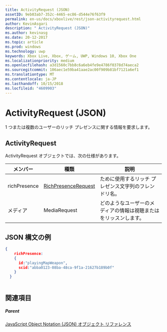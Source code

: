 ```yaml
---
title: ActivityRequest (JSON)
assetID: 9eb03ab7-352c-4465-ec86-d544e76f63f9
permalink: en-us/docs/xboxlive/rest/json-activityrequest.html
author: KevinAsgari
description: " ActivityRequest (JSON)"
ms.author: kevinasg
ms.date: 20-12-2017
ms.topic: article
ms.prod: windows
ms.technology: uwp
keywords: Xbox Live, Xbox, ゲーム, UWP, Windows 10, Xbox One
ms.localizationpriority: medium
ms.openlocfilehash: a3d1560c7bb8c6a6eb4fe9e4786f0378d74aeca2
ms.sourcegitcommit: 106aec1e59ba41aae2ac00f909b81bf7121a6ef1
ms.translationtype: MT
ms.contentlocale: ja-JP
ms.lasthandoff: 10/15/2018
ms.locfileid: "4609903"
---
```

# <a name="activityrequest-json"></a>ActivityRequest (JSON)
1 つまたは複数のユーザーのリッチ プレゼンスに関する情報を要求します。 
<a id="ID4EN"></a>

 
## <a name="activityrequest"></a>ActivityRequest
 
ActivityRequest オブジェクトでは、次の仕様があります。
 
| メンバー| 種類| 説明| 
| --- | --- | --- | 
| richPresence| [RichPresenceRequest](json-richpresencerequest.md)| ために使用するリッチ プレゼンス文字列のフレンドリ名。| 
| メディア| MediaRequest| どのようなユーザーのメディアの情報は視聴またはをリッスンします。| 
  
<a id="ID4EVB"></a>

 
## <a name="sample-json-syntax"></a>JSON 構文の例
 

```json
{
    richPresence:
    {
      id:"playingMapWeapon",
      scid:"abba0123-08ba-48ca-9f1a-21627b189b0f"
    }
  }
    
```

  
<a id="ID4E5B"></a>

 
## <a name="see-also"></a>関連項目
 
<a id="ID4EAC"></a>

 
##### <a name="parent"></a>Parent 

[JavaScript Object Notation (JSON) オブジェクト リファレンス](atoc-xboxlivews-reference-json.md)

   